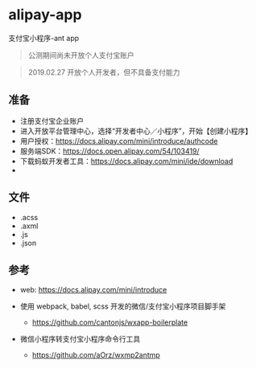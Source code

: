 # alipay-app

支付宝小程序-ant app

>公测期间尚未开放个人支付宝账户

>2019.02.27 开放个人开发者，但不具备支付能力

## 准备

- 注册支付宝企业账户
- 进入开放平台管理中心，选择“开发者中心／小程序”，开始【创建小程序】
- 用户授权：https://docs.alipay.com/mini/introduce/authcode
- 服务端SDK：https://docs.open.alipay.com/54/103419/
- 下载蚂蚁开发者工具：https://docs.alipay.com/mini/ide/download
- 

## 文件

- .acss
- .axml
- .js
- .json


## 参考
- web: https://docs.alipay.com/mini/introduce
- 使用 webpack, babel, scss 开发的微信/支付宝小程序项目脚手架
  - https://github.com/cantonjs/wxapp-boilerplate

- 微信小程序转支付宝小程序命令行工具
  - https://github.com/aOrz/wxmp2antmp
